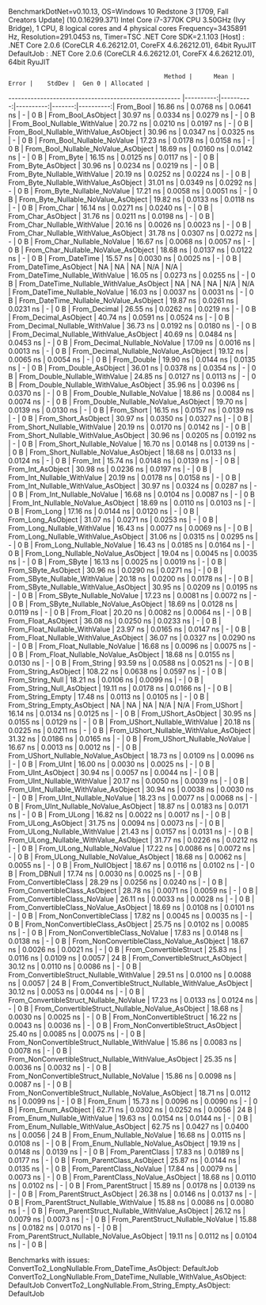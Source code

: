 
BenchmarkDotNet=v0.10.13, OS=Windows 10 Redstone 3 [1709, Fall Creators Update] (10.0.16299.371)
Intel Core i7-3770K CPU 3.50GHz (Ivy Bridge), 1 CPU, 8 logical cores and 4 physical cores
Frequency=3435891 Hz, Resolution=291.0453 ns, Timer=TSC
.NET Core SDK=2.1.103
  [Host]     : .NET Core 2.0.6 (CoreCLR 4.6.26212.01, CoreFX 4.6.26212.01), 64bit RyuJIT
  DefaultJob : .NET Core 2.0.6 (CoreCLR 4.6.26212.01, CoreFX 4.6.26212.01), 64bit RyuJIT


                                                Method |      Mean |     Error |    StdDev |  Gen 0 | Allocated |
------------------------------------------------------ |----------:|----------:|----------:|-------:|----------:|
                                             From_Bool |  16.86 ns | 0.0768 ns | 0.0641 ns |      - |       0 B |
                                    From_Bool_AsObject |  30.97 ns | 0.0334 ns | 0.0279 ns |      - |       0 B |
                          From_Bool_Nullable_WithValue |  20.72 ns | 0.0210 ns | 0.0197 ns |      - |       0 B |
                 From_Bool_Nullable_WithValue_AsObject |  30.96 ns | 0.0347 ns | 0.0325 ns |      - |       0 B |
                            From_Bool_Nullable_NoValue |  17.23 ns | 0.0178 ns | 0.0158 ns |      - |       0 B |
                   From_Bool_Nullable_NoValue_AsObject |  18.69 ns | 0.0160 ns | 0.0142 ns |      - |       0 B |
                                             From_Byte |  16.15 ns | 0.0125 ns | 0.0117 ns |      - |       0 B |
                                    From_Byte_AsObject |  30.96 ns | 0.0234 ns | 0.0219 ns |      - |       0 B |
                          From_Byte_Nullable_WithValue |  20.19 ns | 0.0252 ns | 0.0224 ns |      - |       0 B |
                 From_Byte_Nullable_WithValue_AsObject |  31.01 ns | 0.0349 ns | 0.0292 ns |      - |       0 B |
                            From_Byte_Nullable_NoValue |  17.21 ns | 0.0058 ns | 0.0051 ns |      - |       0 B |
                   From_Byte_Nullable_NoValue_AsObject |  19.82 ns | 0.0133 ns | 0.0118 ns |      - |       0 B |
                                             From_Char |  16.14 ns | 0.0271 ns | 0.0240 ns |      - |       0 B |
                                    From_Char_AsObject |  31.76 ns | 0.0211 ns | 0.0198 ns |      - |       0 B |
                          From_Char_Nullable_WithValue |  20.16 ns | 0.0026 ns | 0.0023 ns |      - |       0 B |
                 From_Char_Nullable_WithValue_AsObject |  31.78 ns | 0.0307 ns | 0.0272 ns |      - |       0 B |
                            From_Char_Nullable_NoValue |  16.67 ns | 0.0068 ns | 0.0057 ns |      - |       0 B |
                   From_Char_Nullable_NoValue_AsObject |  18.68 ns | 0.0137 ns | 0.0122 ns |      - |       0 B |
                                         From_DateTime |  15.57 ns | 0.0030 ns | 0.0025 ns |      - |       0 B |
                                From_DateTime_AsObject |        NA |        NA |        NA |    N/A |       N/A |
                      From_DateTime_Nullable_WithValue |  16.05 ns | 0.0273 ns | 0.0255 ns |      - |       0 B |
             From_DateTime_Nullable_WithValue_AsObject |        NA |        NA |        NA |    N/A |       N/A |
                        From_DateTime_Nullable_NoValue |  16.03 ns | 0.0037 ns | 0.0031 ns |      - |       0 B |
               From_DateTime_Nullable_NoValue_AsObject |  19.87 ns | 0.0261 ns | 0.0231 ns |      - |       0 B |
                                          From_Decimal |  26.55 ns | 0.0262 ns | 0.0219 ns |      - |       0 B |
                                 From_Decimal_AsObject |  40.74 ns | 0.0591 ns | 0.0524 ns |      - |       0 B |
                       From_Decimal_Nullable_WithValue |  36.73 ns | 0.0192 ns | 0.0180 ns |      - |       0 B |
              From_Decimal_Nullable_WithValue_AsObject |  40.69 ns | 0.0484 ns | 0.0453 ns |      - |       0 B |
                         From_Decimal_Nullable_NoValue |  17.09 ns | 0.0016 ns | 0.0013 ns |      - |       0 B |
                From_Decimal_Nullable_NoValue_AsObject |  19.12 ns | 0.0065 ns | 0.0054 ns |      - |       0 B |
                                           From_Double |  19.90 ns | 0.0144 ns | 0.0135 ns |      - |       0 B |
                                  From_Double_AsObject |  36.01 ns | 0.0378 ns | 0.0354 ns |      - |       0 B |
                        From_Double_Nullable_WithValue |  24.85 ns | 0.0127 ns | 0.0113 ns |      - |       0 B |
               From_Double_Nullable_WithValue_AsObject |  35.96 ns | 0.0396 ns | 0.0370 ns |      - |       0 B |
                          From_Double_Nullable_NoValue |  18.86 ns | 0.0084 ns | 0.0074 ns |      - |       0 B |
                 From_Double_Nullable_NoValue_AsObject |  19.70 ns | 0.0139 ns | 0.0130 ns |      - |       0 B |
                                            From_Short |  16.15 ns | 0.0157 ns | 0.0139 ns |      - |       0 B |
                                   From_Short_AsObject |  30.97 ns | 0.0350 ns | 0.0327 ns |      - |       0 B |
                         From_Short_Nullable_WithValue |  20.19 ns | 0.0170 ns | 0.0142 ns |      - |       0 B |
                From_Short_Nullable_WithValue_AsObject |  30.96 ns | 0.0205 ns | 0.0192 ns |      - |       0 B |
                           From_Short_Nullable_NoValue |  16.70 ns | 0.0148 ns | 0.0139 ns |      - |       0 B |
                  From_Short_Nullable_NoValue_AsObject |  18.68 ns | 0.0133 ns | 0.0124 ns |      - |       0 B |
                                              From_Int |  15.74 ns | 0.0148 ns | 0.0139 ns |      - |       0 B |
                                     From_Int_AsObject |  30.98 ns | 0.0236 ns | 0.0197 ns |      - |       0 B |
                           From_Int_Nullable_WithValue |  20.19 ns | 0.0178 ns | 0.0158 ns |      - |       0 B |
                  From_Int_Nullable_WithValue_AsObject |  30.97 ns | 0.0324 ns | 0.0287 ns |      - |       0 B |
                             From_Int_Nullable_NoValue |  16.68 ns | 0.0104 ns | 0.0087 ns |      - |       0 B |
                    From_Int_Nullable_NoValue_AsObject |  18.69 ns | 0.0110 ns | 0.0103 ns |      - |       0 B |
                                             From_Long |  17.16 ns | 0.0144 ns | 0.0120 ns |      - |       0 B |
                                    From_Long_AsObject |  31.07 ns | 0.0271 ns | 0.0253 ns |      - |       0 B |
                          From_Long_Nullable_WithValue |  16.43 ns | 0.0077 ns | 0.0069 ns |      - |       0 B |
                 From_Long_Nullable_WithValue_AsObject |  31.06 ns | 0.0315 ns | 0.0295 ns |      - |       0 B |
                            From_Long_Nullable_NoValue |  16.43 ns | 0.0185 ns | 0.0164 ns |      - |       0 B |
                   From_Long_Nullable_NoValue_AsObject |  19.04 ns | 0.0045 ns | 0.0035 ns |      - |       0 B |
                                            From_SByte |  16.13 ns | 0.0025 ns | 0.0019 ns |      - |       0 B |
                                   From_SByte_AsObject |  30.96 ns | 0.0290 ns | 0.0271 ns |      - |       0 B |
                         From_SByte_Nullable_WithValue |  20.18 ns | 0.0200 ns | 0.0178 ns |      - |       0 B |
                From_SByte_Nullable_WithValue_AsObject |  30.95 ns | 0.0209 ns | 0.0195 ns |      - |       0 B |
                           From_SByte_Nullable_NoValue |  17.23 ns | 0.0081 ns | 0.0072 ns |      - |       0 B |
                  From_SByte_Nullable_NoValue_AsObject |  18.69 ns | 0.0128 ns | 0.0119 ns |      - |       0 B |
                                            From_Float |  20.20 ns | 0.0082 ns | 0.0064 ns |      - |       0 B |
                                   From_Float_AsObject |  36.08 ns | 0.0250 ns | 0.0233 ns |      - |       0 B |
                         From_Float_Nullable_WithValue |  23.97 ns | 0.0165 ns | 0.0147 ns |      - |       0 B |
                From_Float_Nullable_WithValue_AsObject |  36.07 ns | 0.0327 ns | 0.0290 ns |      - |       0 B |
                           From_Float_Nullable_NoValue |  16.68 ns | 0.0096 ns | 0.0075 ns |      - |       0 B |
                  From_Float_Nullable_NoValue_AsObject |  18.68 ns | 0.0155 ns | 0.0130 ns |      - |       0 B |
                                           From_String |  93.59 ns | 0.0588 ns | 0.0521 ns |      - |       0 B |
                                  From_String_AsObject | 108.22 ns | 0.0638 ns | 0.0597 ns |      - |       0 B |
                                      From_String_Null |  18.21 ns | 0.0106 ns | 0.0099 ns |      - |       0 B |
                             From_String_Null_AsObject |  19.11 ns | 0.0178 ns | 0.0166 ns |      - |       0 B |
                                     From_String_Empty |  17.48 ns | 0.0113 ns | 0.0105 ns |      - |       0 B |
                            From_String_Empty_AsObject |        NA |        NA |        NA |    N/A |       N/A |
                                           From_UShort |  16.14 ns | 0.0134 ns | 0.0125 ns |      - |       0 B |
                                  From_UShort_AsObject |  30.95 ns | 0.0155 ns | 0.0129 ns |      - |       0 B |
                        From_UShort_Nullable_WithValue |  20.18 ns | 0.0225 ns | 0.0211 ns |      - |       0 B |
               From_UShort_Nullable_WithValue_AsObject |  31.32 ns | 0.0186 ns | 0.0165 ns |      - |       0 B |
                          From_UShort_Nullable_NoValue |  16.67 ns | 0.0013 ns | 0.0012 ns |      - |       0 B |
                 From_UShort_Nullable_NoValue_AsObject |  18.73 ns | 0.0109 ns | 0.0096 ns |      - |       0 B |
                                             From_UInt |  16.00 ns | 0.0030 ns | 0.0025 ns |      - |       0 B |
                                    From_UInt_AsObject |  30.94 ns | 0.0057 ns | 0.0044 ns |      - |       0 B |
                          From_UInt_Nullable_WithValue |  20.17 ns | 0.0050 ns | 0.0039 ns |      - |       0 B |
                 From_UInt_Nullable_WithValue_AsObject |  30.94 ns | 0.0038 ns | 0.0030 ns |      - |       0 B |
                            From_UInt_Nullable_NoValue |  18.23 ns | 0.0077 ns | 0.0068 ns |      - |       0 B |
                   From_UInt_Nullable_NoValue_AsObject |  18.87 ns | 0.0183 ns | 0.0171 ns |      - |       0 B |
                                            From_ULong |  16.82 ns | 0.0022 ns | 0.0017 ns |      - |       0 B |
                                   From_ULong_AsObject |  31.75 ns | 0.0094 ns | 0.0073 ns |      - |       0 B |
                         From_ULong_Nullable_WithValue |  21.43 ns | 0.0157 ns | 0.0131 ns |      - |       0 B |
                From_ULong_Nullable_WithValue_AsObject |  31.77 ns | 0.0226 ns | 0.0212 ns |      - |       0 B |
                           From_ULong_Nullable_NoValue |  17.22 ns | 0.0086 ns | 0.0072 ns |      - |       0 B |
                  From_ULong_Nullable_NoValue_AsObject |  18.68 ns | 0.0062 ns | 0.0055 ns |      - |       0 B |
                                       From_NullObject |  18.67 ns | 0.0116 ns | 0.0102 ns |      - |       0 B |
                                           From_DBNull |  17.74 ns | 0.0030 ns | 0.0025 ns |      - |       0 B |
                                 From_ConvertibleClass |  28.29 ns | 0.0256 ns | 0.0240 ns |      - |       0 B |
                        From_ConvertibleClass_AsObject |  28.78 ns | 0.0071 ns | 0.0059 ns |      - |       0 B |
                         From_ConvertibleClass_NoValue |  26.11 ns | 0.0033 ns | 0.0028 ns |      - |       0 B |
                From_ConvertibleClass_NoValue_AsObject |  18.69 ns | 0.0108 ns | 0.0101 ns |      - |       0 B |
                              From_NonConvertibleClass |  17.82 ns | 0.0045 ns | 0.0035 ns |      - |       0 B |
                     From_NonConvertibleClass_AsObject |  25.75 ns | 0.0102 ns | 0.0085 ns |      - |       0 B |
                      From_NonConvertibleClass_NoValue |  17.83 ns | 0.0148 ns | 0.0138 ns |      - |       0 B |
             From_NonConvertibleClass_NoValue_AsObject |  18.67 ns | 0.0026 ns | 0.0021 ns |      - |       0 B |
                                From_ConvertibleStruct |  25.83 ns | 0.0116 ns | 0.0109 ns | 0.0057 |      24 B |
                       From_ConvertibleStruct_AsObject |  30.12 ns | 0.0110 ns | 0.0086 ns |      - |       0 B |
             From_ConvertibleStruct_Nullable_WithValue |  29.51 ns | 0.0100 ns | 0.0088 ns | 0.0057 |      24 B |
    From_ConvertibleStruct_Nullable_WithValue_AsObject |  30.12 ns | 0.0053 ns | 0.0044 ns |      - |       0 B |
               From_ConvertibleStruct_Nullable_NoValue |  17.23 ns | 0.0133 ns | 0.0124 ns |      - |       0 B |
      From_ConvertibleStruct_Nullable_NoValue_AsObject |  18.68 ns | 0.0030 ns | 0.0025 ns |      - |       0 B |
                             From_NonConvertibleStruct |  16.22 ns | 0.0043 ns | 0.0036 ns |      - |       0 B |
                    From_NonConvertibleStruct_AsObject |  25.40 ns | 0.0085 ns | 0.0075 ns |      - |       0 B |
          From_NonConvertibleStruct_Nullable_WithValue |  15.86 ns | 0.0083 ns | 0.0078 ns |      - |       0 B |
 From_NonConvertibleStruct_Nullable_WithValue_AsObject |  25.35 ns | 0.0036 ns | 0.0032 ns |      - |       0 B |
            From_NonConvertibleStruct_Nullable_NoValue |  15.86 ns | 0.0098 ns | 0.0087 ns |      - |       0 B |
   From_NonConvertibleStruct_Nullable_NoValue_AsObject |  18.71 ns | 0.0112 ns | 0.0099 ns |      - |       0 B |
                                             From_Enum |  15.73 ns | 0.0096 ns | 0.0090 ns |      - |       0 B |
                                    From_Enum_AsObject |  62.71 ns | 0.0302 ns | 0.0252 ns | 0.0056 |      24 B |
                          From_Enum_Nullable_WithValue |  19.63 ns | 0.0154 ns | 0.0144 ns |      - |       0 B |
                 From_Enum_Nullable_WithValue_AsObject |  62.75 ns | 0.0427 ns | 0.0400 ns | 0.0056 |      24 B |
                            From_Enum_Nullable_NoValue |  16.68 ns | 0.0115 ns | 0.0108 ns |      - |       0 B |
                   From_Enum_Nullable_NoValue_AsObject |  19.19 ns | 0.0148 ns | 0.0139 ns |      - |       0 B |
                                      From_ParentClass |  17.83 ns | 0.0189 ns | 0.0177 ns |      - |       0 B |
                             From_ParentClass_AsObject |  25.87 ns | 0.0144 ns | 0.0135 ns |      - |       0 B |
                              From_ParentClass_NoValue |  17.84 ns | 0.0079 ns | 0.0073 ns |      - |       0 B |
                     From_ParentClass_NoValue_AsObject |  18.68 ns | 0.0110 ns | 0.0102 ns |      - |       0 B |
                                     From_ParentStruct |  15.89 ns | 0.0178 ns | 0.0139 ns |      - |       0 B |
                            From_ParentStruct_AsObject |  26.38 ns | 0.0146 ns | 0.0137 ns |      - |       0 B |
                  From_ParentStruct_Nullable_WithValue |  15.88 ns | 0.0086 ns | 0.0080 ns |      - |       0 B |
         From_ParentStruct_Nullable_WithValue_AsObject |  26.12 ns | 0.0079 ns | 0.0073 ns |      - |       0 B |
                    From_ParentStruct_Nullable_NoValue |  15.88 ns | 0.0182 ns | 0.0170 ns |      - |       0 B |
           From_ParentStruct_Nullable_NoValue_AsObject |  19.11 ns | 0.0112 ns | 0.0104 ns |      - |       0 B |

Benchmarks with issues:
  ConvertTo2_LongNullable.From_DateTime_AsObject: DefaultJob
  ConvertTo2_LongNullable.From_DateTime_Nullable_WithValue_AsObject: DefaultJob
  ConvertTo2_LongNullable.From_String_Empty_AsObject: DefaultJob
